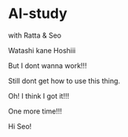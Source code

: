 # AI-study
with Ratta &amp; Seo

Watashi kane Hoshiii

But I dont wanna work!!!

Still dont get how to use this thing.

Oh! I think I got it!!!

One more time!!!

Hi Seo!
